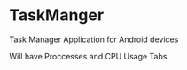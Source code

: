 # TaskManger
Task Manager Application for Android devices 

Will have Proccesses and CPU Usage Tabs 

